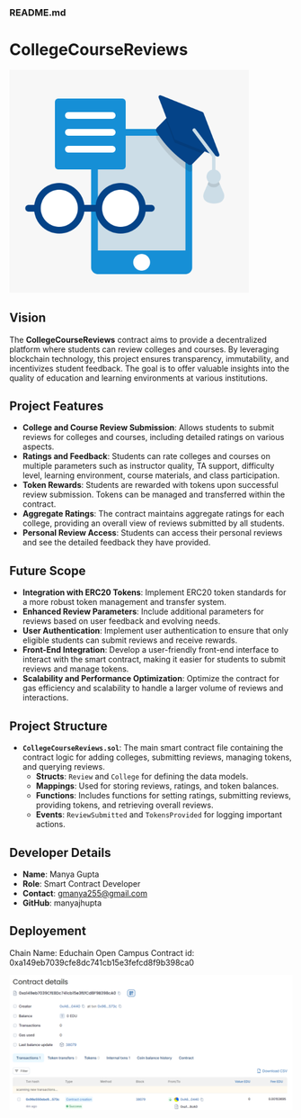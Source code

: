 ### README.md


# CollegeCourseReviews
![alt text](image-2.png)

## Vision
The **CollegeCourseReviews** contract aims to provide a decentralized platform where students can review colleges and courses. By leveraging blockchain technology, this project ensures transparency, immutability, and incentivizes student feedback. The goal is to offer valuable insights into the quality of education and learning environments at various institutions.

## Project Features
- **College and Course Review Submission**: Allows students to submit reviews for colleges and courses, including detailed ratings on various aspects.
- **Ratings and Feedback**: Students can rate colleges and courses on multiple parameters such as instructor quality, TA support, difficulty level, learning environment, course materials, and class participation.
- **Token Rewards**: Students are rewarded with tokens upon successful review submission. Tokens can be managed and transferred within the contract.
- **Aggregate Ratings**: The contract maintains aggregate ratings for each college, providing an overall view of reviews submitted by all students.
- **Personal Review Access**: Students can access their personal reviews and see the detailed feedback they have provided.

## Future Scope
- **Integration with ERC20 Tokens**: Implement ERC20 token standards for a more robust token management and transfer system.
- **Enhanced Review Parameters**: Include additional parameters for reviews based on user feedback and evolving needs.
- **User Authentication**: Implement user authentication to ensure that only eligible students can submit reviews and receive rewards.
- **Front-End Integration**: Develop a user-friendly front-end interface to interact with the smart contract, making it easier for students to submit reviews and manage tokens.
- **Scalability and Performance Optimization**: Optimize the contract for gas efficiency and scalability to handle a larger volume of reviews and interactions.

## Project Structure
- **`CollegeCourseReviews.sol`**: The main smart contract file containing the contract logic for adding colleges, submitting reviews, managing tokens, and querying reviews.
  - **Structs**: `Review` and `College` for defining the data models.
  - **Mappings**: Used for storing reviews, ratings, and token balances.
  - **Functions**: Includes functions for setting ratings, submitting reviews, providing tokens, and retrieving overall reviews.
  - **Events**: `ReviewSubmitted` and `TokensProvided` for logging important actions.

## Developer Details
- **Name**: Manya Gupta
- **Role**: Smart Contract Developer
- **Contact**: gmanya255@gmail.com
- **GitHub**: manyajhupta

## Deployement
Chain Name: Educhain Open Campus
Contract id: 0xa149eb7039cfe8dc741cb15e3fefcd8f9b398ca0

![alt text](image.png)